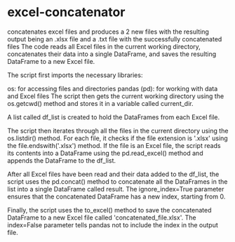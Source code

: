 # excel-concatenator
concatenates excel files and produces a 2 new files with the resulting output being an .xlsx file and a .txt file with the successfully concatenated files
The code reads all Excel files in the current working directory, concatenates their data into a single DataFrame, and saves the resulting DataFrame to a new Excel file.

The script first imports the necessary libraries:

os: for accessing files and directories
pandas (pd): for working with data and Excel files
The script then gets the current working directory using the os.getcwd() method and stores it in a variable called current_dir.

A list called df_list is created to hold the DataFrames from each Excel file.

The script then iterates through all the files in the current directory using the os.listdir() method. For each file, it checks if the file extension is '.xlsx' using the file.endswith('.xlsx') method. If the file is an Excel file, the script reads its contents into a DataFrame using the pd.read_excel() method and appends the DataFrame to the df_list.

After all Excel files have been read and their data added to the df_list, the script uses the pd.concat() method to concatenate all the DataFrames in the list into a single DataFrame called result. The ignore_index=True parameter ensures that the concatenated DataFrame has a new index, starting from 0.

Finally, the script uses the to_excel() method to save the concatenated DataFrame to a new Excel file called 'concatenated_file.xlsx'. The index=False parameter tells pandas not to include the index in the output file.
